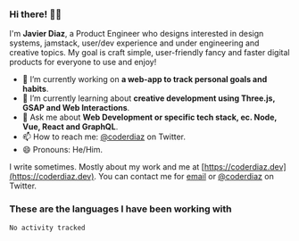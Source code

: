 ### Hi there! 👋🏽

I'm **Javier Diaz**, a Product Engineer who designs interested in design systems, jamstack, user/dev experience and under engineering and creative topics. My goal is craft simple, user-friendly fancy and faster digital products for everyone to use and enjoy!

- 🔭  I’m currently working on **a web-app to track personal goals and habits**.
- 🌱  I’m currently learning about **creative development using Three.js, GSAP and Web Interactions**.
- 💬  Ask me about **Web Development or specific tech stack, ec. Node, Vue, React and GraphQL**.
- 📫  How to reach me: [@coderdiaz](https://twitter.com/coderdiaz) on Twitter.
- 😄  Pronouns: He/Him.

I write sometimes. Mostly about my work and me at [https://coderdiaz.dev](https://coderdiaz.dev). You can contact me for [email](mailto:hey@coderdiaz.dev) or [@coderdiaz](https://twitter.com/coderdiaz) on Twitter.

### These are the languages I have been working with
<!--START_SECTION:waka-->
```text
No activity tracked
```
<!--END_SECTION:waka-->
